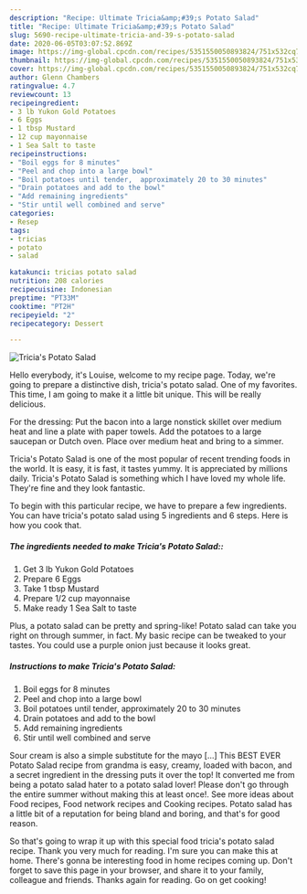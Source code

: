 ```yaml
---
description: "Recipe: Ultimate Tricia&amp;#39;s Potato Salad"
title: "Recipe: Ultimate Tricia&amp;#39;s Potato Salad"
slug: 5690-recipe-ultimate-tricia-and-39-s-potato-salad
date: 2020-06-05T03:07:52.869Z
image: https://img-global.cpcdn.com/recipes/5351550050893824/751x532cq70/tricias-potato-salad-recipe-main-photo.jpg
thumbnail: https://img-global.cpcdn.com/recipes/5351550050893824/751x532cq70/tricias-potato-salad-recipe-main-photo.jpg
cover: https://img-global.cpcdn.com/recipes/5351550050893824/751x532cq70/tricias-potato-salad-recipe-main-photo.jpg
author: Glenn Chambers
ratingvalue: 4.7
reviewcount: 13
recipeingredient:
- 3 lb Yukon Gold Potatoes
- 6 Eggs
- 1 tbsp Mustard
- 12 cup mayonnaise
- 1 Sea Salt to taste
recipeinstructions:
- "Boil eggs for 8 minutes"
- "Peel and chop into a large bowl"
- "Boil potatoes until tender,  approximately 20 to 30 minutes"
- "Drain potatoes and add to the bowl"
- "Add remaining ingredients"
- "Stir until well combined and serve"
categories:
- Resep
tags:
- tricias
- potato
- salad

katakunci: tricias potato salad
nutrition: 208 calories
recipecuisine: Indonesian
preptime: "PT33M"
cooktime: "PT2H"
recipeyield: "2"
recipecategory: Dessert

---
```



![Tricia&#39;s Potato Salad](https://img-global.cpcdn.com/recipes/5351550050893824/751x532cq70/tricias-potato-salad-recipe-main-photo.jpg)

Hello everybody, it's Louise, welcome to my recipe page. Today, we're going to prepare a distinctive dish, tricia&#39;s potato salad. One of my favorites. This time, I am going to make it a little bit unique. This will be really delicious.

For the dressing: Put the bacon into a large nonstick skillet over medium heat and line a plate with paper towels. Add the potatoes to a large saucepan or Dutch oven. Place over medium heat and bring to a simmer.

Tricia&#39;s Potato Salad is one of the most popular of recent trending foods in the world. It is easy, it is fast, it tastes yummy. It is appreciated by millions daily. Tricia&#39;s Potato Salad is something which I have loved my whole life. They're fine and they look fantastic.


To begin with this particular recipe, we have to prepare a few ingredients. You can have tricia&#39;s potato salad using 5 ingredients and 6 steps. Here is how you cook that.

##### The ingredients needed to make Tricia&#39;s Potato Salad::

1. Get 3 lb Yukon Gold Potatoes
1. Prepare 6 Eggs
1. Take 1 tbsp Mustard
1. Prepare 1/2 cup mayonnaise
1. Make ready 1 Sea Salt to taste


Plus, a potato salad can be pretty and spring-like! Potato salad can take you right on through summer, in fact. My basic recipe can be tweaked to your tastes. You could use a purple onion just because it looks great. 

##### Instructions to make Tricia&#39;s Potato Salad:

1. Boil eggs for 8 minutes
1. Peel and chop into a large bowl
1. Boil potatoes until tender,  approximately 20 to 30 minutes
1. Drain potatoes and add to the bowl
1. Add remaining ingredients
1. Stir until well combined and serve


Sour cream is also a simple substitute for the mayo […] This BEST EVER Potato Salad recipe from grandma is easy, creamy, loaded with bacon, and a secret ingredient in the dressing puts it over the top! It converted me from being a potato salad hater to a potato salad lover! Please don&#39;t go through the entire summer without making this at least once!. See more ideas about Food recipes, Food network recipes and Cooking recipes. Potato salad has a little bit of a reputation for being bland and boring, and that&#39;s for good reason. 

So that's going to wrap it up with this special food tricia&#39;s potato salad recipe. Thank you very much for reading. I'm sure you can make this at home. There's gonna be interesting food in home recipes coming up. Don't forget to save this page in your browser, and share it to your family, colleague and friends. Thanks again for reading. Go on get cooking!
